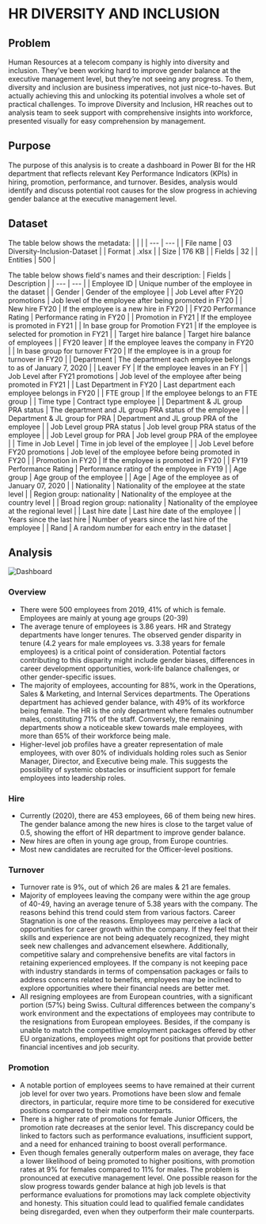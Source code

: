 # HR DIVERSITY AND INCLUSION

## Problem
Human Resources at a telecom company is highly into diversity and inclusion. They’ve been working hard to improve gender balance at the executive management level, but they’re not seeing any progress. To them, diversity and inclusion are business imperatives, not just nice-to-haves. But actually achieving this and unlocking its potential involves a whole set of practical challenges. To improve Diversity and Inclusion, HR reaches out to analysis team to seek support with comprehensive insights into workforce, presented visually for easy comprehension by management.

## Purpose
The purpose of this analysis is to create a dashboard in Power BI for the HR department that reflects relevant Key Performance Indicators (KPIs) in hiring, promotion, performance, and turnover. Besides, analysis would identify and discuss potential root causes for the slow progress in achieving gender balance at the executive management level. 

## Dataset
The table below shows the metadata:
| | |
| --- | --- |
| File name | 03 Diversity-Inclusion-Dataset |
| Format | .xlsx |
| Size | 176 KB |
| Fields | 32 |
| Entities | 500 |

The table below shows field's names and their description:
| Fields | Description |
| --- | --- |
| Employee ID | Unique number of the employee in the dataset |
| Gender | Gender of the employee |
| Job Level after FY20 promotions | Job level of the employee after being promoted in FY20 |
| New hire FY20 | If the employee is a new hire in FY20 |
| FY20 Performance Rating | Performance rating in FY20 |
| Promotion in FY21 | If the employee is promoted in FY21 |
| In base group for Promotion FY21 | If the employee is selected for promotion in FY21 |
| Target hire balance | Target hire balance of employees |
| FY20 leaver | If the employee leaves the company in FY20 |
| In base group for turnover FY20 | If the employee is in a group for turnover in FY20 |
| Department | The department each employee belongs to as of January 7, 2020 |
| Leaver FY | If the employee leaves in an FY |
| Job Level after FY21 promotions | Job level of the employee after being promoted in FY21 |
| Last Department in FY20 | Last department each employee belongs in FY20 |
| FTE group | If the employee belongs to an FTE group |
| Time type	| Contract type employee |
| Department & JL group PRA status | The department and JL group PRA status of the employee |
| Department & JL group for PRA | Department and JL group PRA of the employee |
| Job Level group PRA status | Job level group PRA status of the employee |
| Job Level group for PRA | Job level group PRA of the employee |
| Time in Job Level | Time in job level of the employee |
| Job Level before FY20 promotions | Job level of the employee before being promoted in FY20 |
| Promotion in FY20 | If the employee is promoted in FY20 |
| FY19 Performance Rating |	Performance rating of the employee in FY19 |
| Age group | Age group of the employee |
| Age | Age of the employee as of January 07, 2020 |
| Nationality |	Nationality of the employee at the state level |
| Region group: nationality | Nationality of the employee at the country level |
| Broad region group: nationality | Nationality of the employee at the regional level |
| Last hire date | Last hire date of the employee |
| Years since the last hire | Number of years since the last hire of the employee |
| Rand | A random number for each entry in the dataset |

## Analysis
![Dashboard](https://github.com/trang1812/Power-BI/assets/126154468/c2e5b343-663f-4bc2-a0d1-59389374c615)

### Overview
* There were 500 employees from 2019, 41% of which is female. Employees are mainly at young age groups (20-39)
* The average tenure of employees is 3.86 years. HR and Strategy departments have longer tenures. The observed gender disparity in tenure (4.2 years for male employees vs. 3.38 years for female employees) is a critical point of consideration. Potential factors contributing to this disparity might include gender biases, differences in career development opportunities, work-life balance challenges, or other gender-specific issues.
* The majority of employees, accounting for 88%, work in the Operations, Sales & Marketing, and Internal Services departments. The Operations department has achieved gender balance, with 49% of its workforce being female. The HR is the only department where females outnumber males, constituting 71% of the staff. Conversely, the remaining departments show a noticeable skew towards male employees, with more than 65% of their workforce being male.
* Higher-level job profiles have a greater representation of male employees, with over 80% of individuals holding roles such as Senior Manager, Director, and Executive being male. This suggests the possibility of systemic obstacles or insufficient support for female employees into leadership roles.
### Hire	
* Currently (2020), there are 453 employees, 66 of them being new hires. The gender balance among the new hires is close to the target value of 0.5, showing the effort of HR department to improve gender balance.
* New hires are often in young age group, from Europe countries.
* Most new candidates are recruited for the Officer-level positions.
### Turnover
* Turnover rate is 9%, out of which 26 are males & 21 are females.
* Majority of employees leaving the company were within the age group of 40-49, having an average tenure of 5.38 years with the company. The reasons behind this trend could stem from various factors. Career Stagnation is one of the reasons. Employees may perceive a lack of opportunities for career growth within the company. If they feel that their skills and experience are not being adequately recognized, they might seek new challenges and advancement elsewhere. Additionally, competitive salary and comprehensive benefits are vital factors in retaining experienced employees. If the company is not keeping pace with industry standards in terms of compensation packages or fails to address concerns related to benefits, employees may be inclined to explore opportunities where their financial needs are better met.
* All resigning employees are from European countries, with a significant portion (57%) being Swiss. Cultural differences between the company's work environment and the expectations of employees may contribute to the resignations from European employees. Besides, if the company is unable to match the competitive employment packages offered by other EU organizations, employees might opt for positions that provide better financial incentives and job security.
### Promotion
* A notable portion of employees seems to have remained at their current job level for over two years. Promotions have been slow and female directors, in particular, require more time to be considered for executive positions compared to their male counterparts.
* There is a higher rate of promotions for female Junior Officers, the promotion rate decreases at the senior level. This discrepancy could be linked to factors such as performance evaluations, insufficient support, and a need for enhanced training to boost overall performance.
* Even though females generally outperform males on average, they face a lower likelihood of being promoted to higher positions, with promotion rates at 9% for females compared to 11% for males. The problem is pronounced at executive management level. One possible reason for the slow progress towards gender balance at high job levels is that performance evaluations for promotions may lack complete objectivity and honesty. This situation could lead to qualified female candidates being disregarded, even when they outperform their male counterparts.
